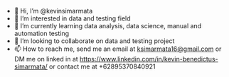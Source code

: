 - 👋 Hi, I’m @kevinsimarmata
- 👀 I’m interested in data and testing field
- 🌱 I’m currently learning data analysis, data science, manual and automation testing
- 💞️ I’m looking to collaborate on data and testing project
- 📫 How to reach me, send me an email at ksimarmata16@gmail.com or DM me on linked in at https://www.linkedin.com/in/kevin-benedictus-simarmata/ or contact me at +62895370840921

<!---
kevinsimarmata/kevinsimarmata is a ✨ special ✨ repository because its `README.md` (this file) appears on your GitHub profile.
You can click the Preview link to take a look at your changes.
--->
